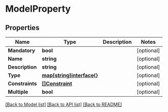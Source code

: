 # ModelProperty

## Properties

Name | Type | Description | Notes
------------ | ------------- | ------------- | -------------
**Mandatory** | **bool** |  | [optional] 
**Name** | **string** |  | [optional] 
**Description** | **string** |  | [optional] 
**Type** | [**map[string]interface{}**](.md) |  | [optional] 
**Constraints** | [**[]Constraint**](Constraint.md) |  | [optional] 
**Multiple** | **bool** |  | [optional] 

[[Back to Model list]](../README.md#documentation-for-models) [[Back to API list]](../README.md#documentation-for-api-endpoints) [[Back to README]](../README.md)


